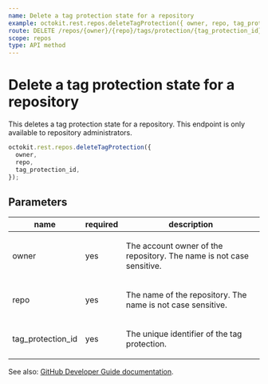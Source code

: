 ```yaml
---
name: Delete a tag protection state for a repository
example: octokit.rest.repos.deleteTagProtection({ owner, repo, tag_protection_id })
route: DELETE /repos/{owner}/{repo}/tags/protection/{tag_protection_id}
scope: repos
type: API method
---
```


# Delete a tag protection state for a repository

This deletes a tag protection state for a repository.
This endpoint is only available to repository administrators.

```js
octokit.rest.repos.deleteTagProtection({
  owner,
  repo,
  tag_protection_id,
});
```

## Parameters

<table>
  <thead>
    <tr>
      <th>name</th>
      <th>required</th>
      <th>description</th>
    </tr>
  </thead>
  <tbody>
    <tr><td>owner</td><td>yes</td><td>

The account owner of the repository. The name is not case sensitive.

</td></tr>
<tr><td>repo</td><td>yes</td><td>

The name of the repository. The name is not case sensitive.

</td></tr>
<tr><td>tag_protection_id</td><td>yes</td><td>

The unique identifier of the tag protection.

</td></tr>
  </tbody>
</table>

See also: [GitHub Developer Guide documentation](https://docs.github.com/enterprise-cloud@latest//rest/reference/repos#delete-tag-protection-state-for-a-repository).
